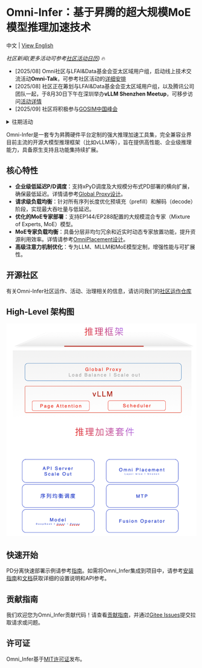 # Omni-Infer：基于昇腾的超大规模MoE模型推理加速技术

中文 | [View English](./README_en.md)

*社区新闻(更多活动可参考[社区活动日历](https://gitee.com/omniai/community/blob/master/calender.md))* 🔥
- [2025/08] Omni社区与LFAI&Data基金会亚太区域用户组，启动线上技术交流活动**Omni-Talk**，可参考社区活动的[详细安排](https://gitee.com/omniai/community/tree/master/events#%E7%A4%BE%E5%8C%BAwebinar)
- [2025/08] 社区正在筹划与LFAI&Data基金会亚太区域用户组，以及腾讯公司团队一起，于8月30日下午在深圳举办**vLLM Shenzhen Meetup**，可移步访问[活动详情](https://gitee.com/omniai/community/tree/master/events#%E7%A4%BE%E5%8C%BA%E7%AC%AC%E4%BA%8C%E6%AC%A1meetupvllm-shenzhen-meetup)
- [2025/09] 社区将积极参与[GOSIM中国峰会](https://gitee.com/omniai/community/tree/master/events#%E4%B8%9A%E7%95%8C%E4%BC%9A%E8%AE%AE%E5%8F%82%E4%B8%8E)

<details>
<summary>往期活动</summary>

- [2025/08] 社区将积极参与[CCF开源大会](https://mp.weixin.qq.com/s/NOJNP5FPzJj3ipKnVNVfSA)
- [2025/07] 社区正在筹划于7月28日下午在上海举办**首次线下Meetup**，可移步访问[活动详情](https://gitee.com/omniai/community/tree/master/events#%E7%A4%BE%E5%8C%BAmeetup)
- [2025/07] 社区的MTP SIG计划在7月的第三周召开**首次SIG例会**，可参考SIG会议的[详细安排](https://gitee.com/omniai/community/blob/master/sigs/sig-mtp.md)
- [2025/07] 社区的PD分离、EP负载均衡、算子与图三个SIG计划在7月的第二周召开**首次SIG例会**，有兴趣与会的开发者请见三个SIG分别的会议安排：[PD分离SIG会议安排](https://gitee.com/omniai/community/blob/master/sigs/sig-pd-seperation.md),[EP负载均衡SIG会议安排](https://gitee.com/omniai/community/blob/master/sigs/sig-ep-placement.md),[算子与图SIG会议安排](https://gitee.com/omniai/community/blob/master/sigs/sig-ops-and-graph.md).
- [2025/07] 2025年7月5日，在苏州举办的OpenInfra基金会Meetup将有Omni-infer议题分享，详情请见[社区活动页面](https://gitee.com/omniai/community/blob/master/events/README.md)
</details>


Omni-Infer是一套专为昇腾硬件平台定制的强大推理加速工具集，完全兼容业界目前主流的开源大模型推理框架（比如vLLM等），旨在提供高性能、企业级推理能力，具备原生支持且功能集持续扩展。

## 核心特性

- **企业级低延迟P/D调度**：支持xPyD调度及大规模分布式PD部署的横向扩展，确保最低延迟。详情请参考[Global Proxy设计](omni/accelerators/sched/global_proxy/README.md)。
- **请求级负载均衡**：针对所有序列长度优化预填充（prefill）和解码（decode）阶段，实现最大吞吐量与低延迟。
- **优化的MoE专家部署**：支持EP144/EP288配置的大规模混合专家（Mixture of Experts, MoE）模型。
- **MoE专家负载均衡**：具备分层非均匀冗余和近实时动态专家放置功能，提升资源利用效率。详情请参考[OmniPlacement设计](omni/accelerators/placement/README.md)。
- **高级注意力机制优化**：专为LLM、MLLM和MoE模型定制，增强性能与可扩展性。

## 开源社区

有关Omni-Infer社区运作、活动、治理相关的信息，请访问我们的[社区运作仓库](https://gitee.com/omniai/community)

## High-Level 架构图

![image](docs/figures/omni_infer_high_level_arch.png)

## 快速开始

PD分离快速部署示例请参考[指南](docs/omni_infer_quick_start.md)。如需将Omni_Infer集成到项目中，请参考[安装指南](docs/omni_infer_installation_guide.md)和[文档](docs/)获取详细的设置说明和API参考。

## 贡献指南

我们欢迎您为Omni_Infer贡献代码！请查看[贡献指南](./CONTRIBUTION.md)，并通过[Gitee Issues](https://gitee.com/omniai/omniinfer/issues/new?issue%5Bassignee_id%5D=0&issue%5Bmilestone_id%5D=0)提交拉取请求或问题。

## 许可证

Omni_Infer基于[MIT许可证](LICENSE)发布。